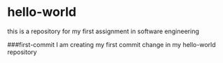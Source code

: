 # hello-world
this is a repository for my first assignment in software engineering 

###first-commit
I am creating my first commit change in my hello-world repository
